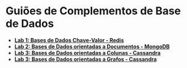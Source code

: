 # Guiões de Complementos de Base de Dados

-   [**Lab 1: Bases de Dados Chave-Valor - Redis**](./lab01) 
-   [**Lab 2: Bases de Dados orientadas a Documentos - MongoDB**](./lab02) 
-   [**Lab 3: Bases de Dados orientadas a Colunas - Cassandra**](./lab03) 
-   [**Lab 3: Bases de Dados orientadas a Grafos - Cassandra**](./lab04)
